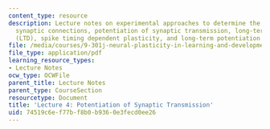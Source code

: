 ```yaml
---
content_type: resource
description: Lecture notes on experimental approaches to determine the strength of
  synaptic connections, potentiation of synaptic transmission, long-term depression
  (LTD), spike timing dependent plasticity, and long-term potentiation (LTP).
file: /media/courses/9-301j-neural-plasticity-in-learning-and-development-spring-2002/74519c6ef77bf8b0b9360e3fecd0ee26_lecture_4_Notes.pdf
file_type: application/pdf
learning_resource_types:
- Lecture Notes
ocw_type: OCWFile
parent_title: Lecture Notes
parent_type: CourseSection
resourcetype: Document
title: 'Lecture 4: Potentiation of Synaptic Transmission'
uid: 74519c6e-f77b-f8b0-b936-0e3fecd0ee26
---
```

